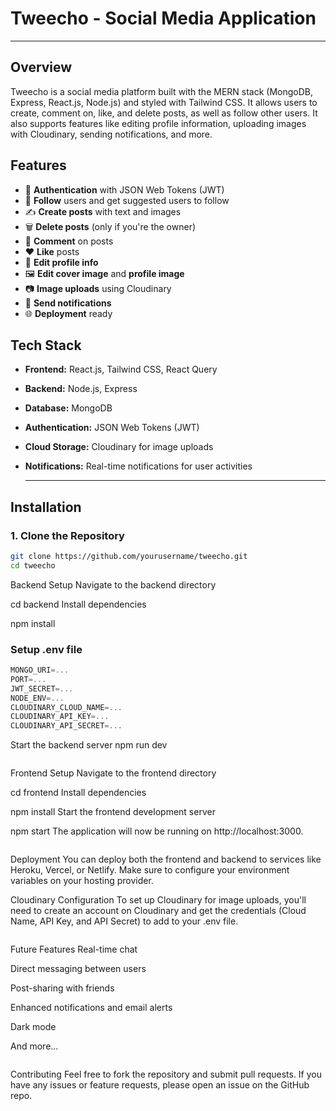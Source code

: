 # Tweecho - Social Media Application
---

## Overview

Tweecho is a social media platform built with the MERN stack (MongoDB, Express, React.js, Node.js) and styled with Tailwind CSS. It allows users to create, comment on, like, and delete posts, as well as follow other users. It also supports features like editing profile information, uploading images with Cloudinary, sending notifications, and more.

## Features

- 🔐 **Authentication** with JSON Web Tokens (JWT)
- 👥 **Follow** users and get suggested users to follow
- ✍️ **Create posts** with text and images
- 🗑️ **Delete posts** (only if you're the owner)
- 💬 **Comment** on posts
- ❤️ **Like** posts
- 📝 **Edit profile info**
- 🖼️ **Edit cover image** and **profile image**
- 📷 **Image uploads** using Cloudinary
- 🔔 **Send notifications**
- 🌐 **Deployment** ready

## Tech Stack

- **Frontend:** React.js, Tailwind CSS, React Query
- **Backend:** Node.js, Express
- **Database:** MongoDB
- **Authentication:** JSON Web Tokens (JWT)
- **Cloud Storage:** Cloudinary for image uploads
- **Notifications:** Real-time notifications for user activities

  ---

## Installation

### 1. Clone the Repository

```bash
git clone https://github.com/yourusername/tweecho.git
cd tweecho
```
Backend Setup
Navigate to the backend directory

cd backend
Install dependencies

npm install
### Setup .env file

```js
MONGO_URI=...
PORT=...
JWT_SECRET=...
NODE_ENV=...
CLOUDINARY_CLOUD_NAME=...
CLOUDINARY_API_KEY=...
CLOUDINARY_API_SECRET=...
```

Start the backend server
npm run dev
```
```
Frontend Setup
Navigate to the frontend directory

cd frontend
Install dependencies

npm install
Start the frontend development server

npm start
The application will now be running on http://localhost:3000.
```
```


Deployment
You can deploy both the frontend and backend to services like Heroku, Vercel, or Netlify. Make sure to configure your environment variables on your hosting provider.

Cloudinary Configuration
To set up Cloudinary for image uploads, you'll need to create an account on Cloudinary and get the credentials (Cloud Name, API Key, and API Secret) to add to your .env file.
```
```
Future Features
Real-time chat

Direct messaging between users

Post-sharing with friends

Enhanced notifications and email alerts

Dark mode

And more...
```
```
Contributing
Feel free to fork the repository and submit pull requests. If you have any issues or feature requests, please open an issue on the GitHub repo.
